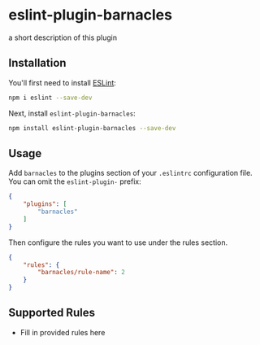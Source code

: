 # eslint-plugin-barnacles

a short description of this plugin

## Installation

You'll first need to install [ESLint](https://eslint.org/):

```sh
npm i eslint --save-dev
```

Next, install `eslint-plugin-barnacles`:

```sh
npm install eslint-plugin-barnacles --save-dev
```

## Usage

Add `barnacles` to the plugins section of your `.eslintrc` configuration file. You can omit the `eslint-plugin-` prefix:

```json
{
    "plugins": [
        "barnacles"
    ]
}
```


Then configure the rules you want to use under the rules section.

```json
{
    "rules": {
        "barnacles/rule-name": 2
    }
}
```

## Supported Rules

* Fill in provided rules here


